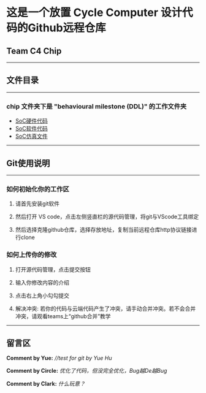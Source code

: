 # 这是一个放置 Cycle Computer 设计代码的Github远程仓库

## Team C4 Chip

***

## 文件目录

***

### chip 文件夹下是 "behavioural milestone (DDL)" 的工作文件夹

- [SoC硬件代码](./chip/behavioural)
- [SoC软件代码](./chip/software/code/main.c)
- [SoC仿真文件](./chip/system2/stimulus.sv)

***

## Git使用说明

***

### 如何初始化你的工作区

1. 请首先安装git软件

2. 然后打开 VS code，点击左侧竖直栏的源代码管理，将git与VScode工具绑定

3. 然后选择克隆github仓库，选择存放地址，复制当前远程仓库http协议链接进行clone

### 如何上传你的修改

1. 打开源代码管理，点击提交按钮

2. 输入你修改内容的介绍

3. 点击右上角小勾勾提交

4. 解决冲突: 若你的代码与云端代码产生了冲突，请手动合并冲突。若不会合并冲突，请观看teams上“github合并”教学

***

## 留言区

**Comment by Yue:** *//test for git by Yue Hu*

**Comment by Circle:** *优化了代码，但没完全优化，Bug越De越Bug*

**Comment by Clark:** *什么玩意？*